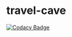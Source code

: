 # travel-cave

[![Codacy Badge](https://api.codacy.com/project/badge/Grade/c3e6876c586c4c79946f0369d72ebcd9)](https://app.codacy.com/gh/BuildForSDGCohort2/travel-cave?utm_source=github.com&utm_medium=referral&utm_content=BuildForSDGCohort2/travel-cave&utm_campaign=Badge_Grade_Settings)
